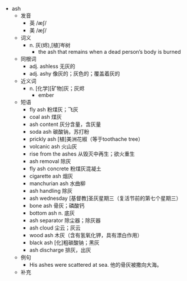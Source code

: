 - ash
  - 发音
    - 英 /æʃ/
    - 美 /æʃ/
  - 词义
    - n. 灰(烬),[植]岑树
      - the ash that remains when a dead person’s body is burned
  - 同根词
    - adj. ashless 无灰的
    - adj. ashy 像灰的；灰色的；覆盖着灰的
  - 近义词
    - n. [化学][矿物]灰；灰烬
      - ember
  - 短语
    - fly ash 粉煤灰；飞灰
    - coal ash 煤灰
    - ash content 灰分含量，含灰量
    - soda ash 碳酸钠，苏打粉
    - prickly ash [植]美洲花椒（等于toothache tree）
    - volcanic ash 火山灰
    - rise from the ashes 从毁灭中再生；欲火重生
    - ash removal 除灰
    - fly ash concrete 粉煤灰混凝土
    - cigarette ash 烟灰
    - manchurian ash 水曲柳
    - ash handling 除灰
    - ash wednesday [基督教]圣灰星期三（复活节前的第七个星期三）
    - bone ash 骨灰；磷酸钙
    - bottom ash n. 底灰
    - ash separator 除尘器；除灰器
    - ash cloud 尘云；灰云
    - wood ash 木灰（含有氢氧化钾，具有漂白作用）
    - black ash [化]粗碳酸钠；黑灰
    - ash discharge 排灰，出灰
  - 例句
    - His ashes were scattered at sea. 他的骨灰被撒向大海。
  - 补充